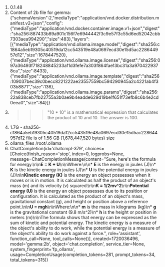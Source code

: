1. 0.1.48
2. Content of 2b file for gemma:
   {"schemaVersion":2,"mediaType":"application/vnd.docker.distribution.manifest.v2+json","config":{"mediaType":"application/vnd.docker.container.image.v1+json","digest":"sha256:887433b89a901c156f7e6944442f3c9e57f3c55d6ed52042cbb7303aea994290","size":483},"layers":[{"mediaType":"application/vnd.ollama.image.model","digest":"sha256:c1864a5eb19305c40519da12cc543519e48a0697ecd30e15d5ac228644957d12","size":1678447520},{"mediaType":"application/vnd.ollama.image.license","digest":"sha256:097a36493f718248845233af1d3fefe7a303f864fae13bc31a3a9704229378ca","size":8433},{"mediaType":"application/vnd.ollama.image.template","digest":"sha256:109037bec39c0becc8221222ae23557559bc594290945a2c4221ab4f303b8871","size":136},{"mediaType":"application/vnd.ollama.image.params","digest":"sha256:22a838ceb7fb22755a3b0ae9b4eadde629d19be1f651f73efb8c6b4e2cd0eea0","size":84}]}
3. >>> "10 * 10"
   is a mathematical expression that calculates the product of 10 and 10.
   The answer is 100.
4. 1.7G - sha256-c1864a5eb19305c40519da12cc543519e48a0697ecd30e15d5ac228644957d12 file is of
   1.56 GB (1,678,447,520 bytes) size
5. ollama_files /root/.ollama
6. ChatCompletion(id='chatcmpl-379', choices=[Choice(finish_reason='stop', index=0, logprobs=None, message=ChatCompletionMessage(content="Sure, here's the formula for energy:\n\n**E = K + U**\n\nWhere:\n\n* **E** is the energy in joules (J)\n* **K** is the kinetic energy in joules (J)\n* **U** is the potential energy in joules (J)\n\n**Kinetic energy (K)** is the energy an object possesses when it moves or is in motion. It is calculated as half the product of an object's mass (m) and its velocity (v) squared:\n\n**K = 1/2mv^2**\n\n**Potential energy (U)** is the energy an object possesses due to its position or configuration. It is calculated as the product of an object's mass, gravitational constant (g), and height or position above a reference point.\n\n**U = mgh**\n\nWhere:\n\n* **m** is the mass in kilograms (kg)\n* **g** is the gravitational constant (9.8 m/s^2)\n* **h** is the height or position in meters (m)\n\nThe formula shows that energy can be expressed as the sum of kinetic and potential energy. The kinetic energy is a measure of the object's ability to do work, while the potential energy is a measure of the object's ability to do work against a force.", role='assistant', function_call=None, tool_calls=None))], created=1720036496, model='gemma:2b', object='chat.completion', service_tier=None, system_fingerprint='fp_ollama', usage=CompletionUsage(completion_tokens=281, prompt_tokens=34, total_tokens=315))

